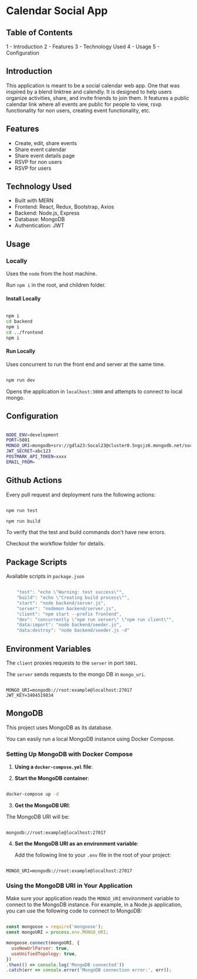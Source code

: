 # Calendar Social App

## Table of Contents

1 - Introduction
2 - Features
3 - Technology Used
4 - Usage
5 - Configuration

## Introduction

This application is meant to be a social calendar web app. One that was inspired
by a blend linktree and calendly. It is designed to help users organize
activities, share, and invite friends to join them. It features a public
calendar link where all events are public for people to view, rsvp functionality
for non users, creating event functionality, etc.

## Features

- Create, edit, share events
- Share event calendar
- Share event details page
- RSVP for non users
- RSVP for users

## Technology Used

- Built with MERN
- Frontend: React, Redux, Bootstrap, Axios
- Backend: Node.js, Express
- Database: MongoDB
- Authentication: JWT

## Usage

### Locally

Uses the `node` from the host machine.

Run `npm i` in the root, and children folder.

#### Install Locally

```bash

npm i
cd backend
npm i
cd ../frontend
npm i
```

#### Run Locally

Uses concurrent to run the front end and server at the same time.

```bash

npm run dev
```

Opens the application in `localhost:3000` and attempts to connect to local mongo.

## Configuration

```bash

NODE_ENV=development
PORT=5001
MONGO_URI=mongodb+srv://gdla23:Socal23@cluster0.5ngsjz6.mongodb.net/socal?retryWrites=true&w=majority
JWT_SECRET=abc123
POSTMARK_API_TOKEN=xxxx
EMAIL_FROM=
```

## Github Actions

Every pull request and deployment runs the following actions:

```bash

npm run test

npm run build
```

To verify that the test and build commands don't have new errors.

Checkout the workflow folder for details.

## Package Scripts

Available scripts in `package.json`

```js

    "test": "echo \"Warning: test success\"",
    "build": "echo \"Creating build process\"",
    "start": "node backend/server.js",
    "server": "nodemon backend/server.js",
    "client": "npm start --prefix frontend",
    "dev": "concurrently \"npm run server\" \"npm run client\"",
    "data:import": "node backend/seeder.js",
    "data:destroy": "node backend/seeder.js -d"
```
## Environment Variables

The `client` proxies requests to the `server` in port `5001`.

The `server` sends requests to the mongo DB in `mongo_uri`.

```env

MONGO_URI=mongodb://root:example@localhost:27017
JWT_KEY=3404519834
```

## MongoDB

This project uses MongoDB as its database.

You can easily run a local MongoDB instance using Docker Compose.

### Setting Up MongoDB with Docker Compose

1. **Using a `docker-compose.yml` file**:

2. **Start the MongoDB container**:

```bash

docker-compose up -d
```

3. **Get the MongoDB URI**:

The MongoDB URI will be:

```

mongodb://root:example@localhost:27017
```

4. **Set the MongoDB URI as an environment variable**:

    Add the following line to your `.env` file in the root of your project:

```env

MONGO_URI=mongodb://root:example@localhost:27017
```

### Using the MongoDB URI in Your Application

Make sure your application reads the `MONGO_URI` environment variable to connect to the MongoDB instance. For example, in a Node.js application, you can use the following code to connect to MongoDB:

```javascript

const mongoose = require('mongoose');
const mongoURI = process.env.MONGO_URI;

mongoose.connect(mongoURI, {
  useNewUrlParser: true,
  useUnifiedTopology: true,
})
.then(() => console.log('MongoDB connected'))
.catch(err => console.error('MongoDB connection error:', err));
```
